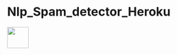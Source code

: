 # Nlp_Spam_detector_Heroku

<a href="https://sourcerer.io/mishra-rajeev"><img src="https://avatars1.githubusercontent.com/u/31706342?v=4" height="50px" width="50px" alt=""/></a>
